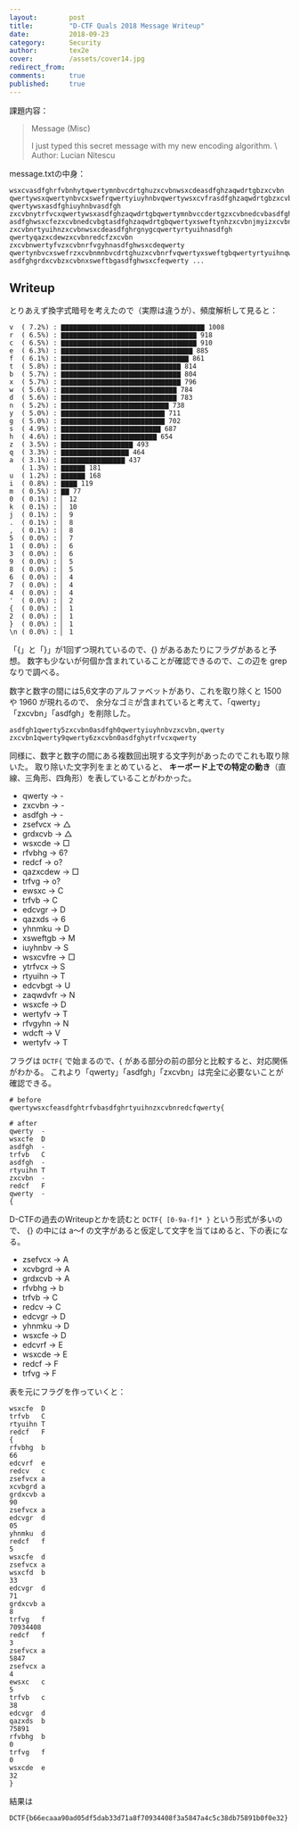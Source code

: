 ```yaml
---
layout:        post
title:         "D-CTF Quals 2018 Message Writeup"
date:          2018-09-23
category:      Security
author:        tex2e
cover:         /assets/cover14.jpg
redirect_from:
comments:      true
published:     true
---
```


課題内容：

> Message (Misc)
>
> I just typed this secret message with my new encoding algorithm. \\
> Author: Lucian Nitescu

message.txtの中身：

```
wsxcvasdfghrfvbnhytqwertymnbvcdrtghuzxcvbnwsxcdeasdfghzaqwdrtgbzxcvbn qwertywsxqwertynbvcxswefrqwertyiuyhnbvqwertywsxcvfrasdfghzaqwdrtgbzxcvbn qwertywsxasdfghiuyhnbvasdfgh zxcvbnytrfvcxqwertywsxasdfghzaqwdrtgbqwertymnbvccdertgzxcvbnedcvbasdfghefvtzxcvbn asdfghwsxcfezxcvbnedcvbgtasdfghzaqwdrtgbqwertyxsweftynhzxcvbnjmyizxcvbn zxcvbnrtyuihnzxcvbnwsxcdeasdfghrgnygcqwertyrtyuihnasdfgh qwertyqazxcdewzxcvbnredcfzxcvbn zxcvbnwertyfvzxcvbnrfvgyhnasdfghwsxcdeqwerty qwertynbvcxswefrzxcvbnmnbvcdrtghuzxcvbnrfvqwertyxsweftgbqwertyrtyuihnqwertywsxasdfghxsweftgbzxcvbncvgredasdfgh asdfghgrdxcvbzxcvbnxsweftbgasdfghwsxcfeqwerty ...
```


## Writeup

とりあえず換字式暗号を考えたので（実際は違うが）、頻度解析して見ると：

```
v  ( 7.2%) : ▇▇▇▇▇▇▇▇▇▇▇▇▇▇▇▇▇▇▇▇▇▇▇▇▇▇▇▇▇▇▇▇▇▇▇▇ 1008
r  ( 6.5%) : ▇▇▇▇▇▇▇▇▇▇▇▇▇▇▇▇▇▇▇▇▇▇▇▇▇▇▇▇▇▇▇▇▇▇ 918
c  ( 6.5%) : ▇▇▇▇▇▇▇▇▇▇▇▇▇▇▇▇▇▇▇▇▇▇▇▇▇▇▇▇▇▇▇▇▇▇ 910
e  ( 6.3%) : ▇▇▇▇▇▇▇▇▇▇▇▇▇▇▇▇▇▇▇▇▇▇▇▇▇▇▇▇▇▇▇▇▇ 885
f  ( 6.1%) : ▇▇▇▇▇▇▇▇▇▇▇▇▇▇▇▇▇▇▇▇▇▇▇▇▇▇▇▇▇▇▇▇ 861
t  ( 5.8%) : ▇▇▇▇▇▇▇▇▇▇▇▇▇▇▇▇▇▇▇▇▇▇▇▇▇▇▇▇▇▇ 814
b  ( 5.7%) : ▇▇▇▇▇▇▇▇▇▇▇▇▇▇▇▇▇▇▇▇▇▇▇▇▇▇▇▇▇▇ 804
x  ( 5.7%) : ▇▇▇▇▇▇▇▇▇▇▇▇▇▇▇▇▇▇▇▇▇▇▇▇▇▇▇▇▇▇ 796
w  ( 5.6%) : ▇▇▇▇▇▇▇▇▇▇▇▇▇▇▇▇▇▇▇▇▇▇▇▇▇▇▇▇▇ 784
d  ( 5.6%) : ▇▇▇▇▇▇▇▇▇▇▇▇▇▇▇▇▇▇▇▇▇▇▇▇▇▇▇▇▇ 783
n  ( 5.2%) : ▇▇▇▇▇▇▇▇▇▇▇▇▇▇▇▇▇▇▇▇▇▇▇▇▇▇▇ 738
y  ( 5.0%) : ▇▇▇▇▇▇▇▇▇▇▇▇▇▇▇▇▇▇▇▇▇▇▇▇▇▇ 711
g  ( 5.0%) : ▇▇▇▇▇▇▇▇▇▇▇▇▇▇▇▇▇▇▇▇▇▇▇▇▇▇ 702
s  ( 4.9%) : ▇▇▇▇▇▇▇▇▇▇▇▇▇▇▇▇▇▇▇▇▇▇▇▇▇ 687
h  ( 4.6%) : ▇▇▇▇▇▇▇▇▇▇▇▇▇▇▇▇▇▇▇▇▇▇▇▇ 654
z  ( 3.5%) : ▇▇▇▇▇▇▇▇▇▇▇▇▇▇▇▇▇▇ 493
q  ( 3.3%) : ▇▇▇▇▇▇▇▇▇▇▇▇▇▇▇▇▇ 464
a  ( 3.1%) : ▇▇▇▇▇▇▇▇▇▇▇▇▇▇▇▇ 437
   ( 1.3%) : ▇▇▇▇▇▇ 181
u  ( 1.2%) : ▇▇▇▇▇▇ 168
i  ( 0.8%) : ▇▇▇▇ 119
m  ( 0.5%) : ▇▇ 77
0  ( 0.1%) : ▏ 12
k  ( 0.1%) : ▏ 10
j  ( 0.1%) : ▏ 9
.  ( 0.1%) : ▏ 8
,  ( 0.1%) : ▏ 8
5  ( 0.0%) : ▏ 7
1  ( 0.0%) : ▏ 6
3  ( 0.0%) : ▏ 6
9  ( 0.0%) : ▏ 5
8  ( 0.0%) : ▏ 5
6  ( 0.0%) : ▏ 4
7  ( 0.0%) : ▏ 4
4  ( 0.0%) : ▏ 4
'  ( 0.0%) : ▏ 2
{  ( 0.0%) : ▏ 1
2  ( 0.0%) : ▏ 1
}  ( 0.0%) : ▏ 1
\n ( 0.0%) : ▏ 1
```

「{」と「}」が1回ずつ現れているので、{} があるあたりにフラグがあると予想。
数字も少ないが何個か含まれていることが確認できるので、この辺を grep なりで調べる。

数字と数字の間には5,6文字のアルファベットがあり、これを取り除くと 1500 や 1960 が現れるので、
余分なゴミが含まれていると考えて、「qwerty」「zxcvbn」「asdfgh」を削除した。

```
asdfgh1qwerty5zxcvbn0asdfgh0qwertyiuyhnbvzxcvbn,qwerty
zxcvbn1qwerty9qwerty6zxcvbn0asdfghytrfvcxqwerty
```

同様に、数字と数字の間にある複数回出現する文字列があったのでこれも取り除いた。
取り除いた文字列をまとめていると、
**キーボード上での特定の動き**（直線、三角形、四角形）を表していることがわかった。

- qwerty → -
- zxcvbn → -
- asdfgh → -
- zsefvcx → △
- grdxcvb → △
- wsxcde → □
- rfvbhg → 6?
- redcf → o?
- qazxcdew → □
- trfvg → o?
- ewsxc → C
- trfvb → C
- edcvgr → D
- qazxds → 6
- yhnmku → D
- xsweftgb → M
- iuyhnbv → S
- wsxcvfre → □
- ytrfvcx → S
- rtyuihn → T
- edcvbgt → U
- zaqwdvfr → N
- wsxcfe → D
- wertyfv → T
- rfvgyhn → N
- wdcft → V
- wertyfv → T

フラグは `DCTF{` で始まるので、{ がある部分の前の部分と比較すると、対応関係がわかる。
これより「qwerty」「asdfgh」「zxcvbn」は完全に必要ないことが確認できる。

```
# before
qwertywsxcfeasdfghtrfvbasdfghrtyuihnzxcvbnredcfqwerty{

# after
qwerty  -
wsxcfe  D
asdfgh  -
trfvb   C
asdfgh  -
rtyuihn T
zxcvbn  -
redcf   F
qwerty  -
{
```

D-CTFの過去のWriteupとかを読むと `DCTF{ [0-9a-f]* }` という形式が多いので、
{} の中には a〜f の文字があると仮定して文字を当てはめると、下の表になる。

- zsefvcx → A
- xcvbgrd → A
- grdxcvb → A
- rfvbhg → b
- trfvb → C
- redcv → C
- edcvgr → D
- yhnmku → D
- wsxcfe → D
- edcvrf → E
- wsxcde → E
- redcf → F
- trfvg → F

表を元にフラグを作っていくと：

```
wsxcfe  D
trfvb   C
rtyuihn T
redcf   F
{
rfvbhg  b
66
edcvrf  e
redcv   c
zsefvcx a
xcvbgrd a
grdxcvb a
90
zsefvcx a
edcvgr  d
05
yhnmku  d
redcf   f
5
wsxcfe  d
zsefvcx a
wsxcfd  b
33
edcvgr  d
71
grdxcvb a
8
trfvg   f
70934408
redcf   f
3
zsefvcx a
5847
zsefvcx a
4
ewsxc   c
5
trfvb   c
38
edcvgr  d
qazxds  b
75891
rfvbhg  b
0
trfvg   f
0
wsxcde  e
32
}
```

結果は

```
DCTF{b66ecaaa90ad05df5dab33d71a8f70934408f3a5847a4c5c38db75891b0f0e32}
```
